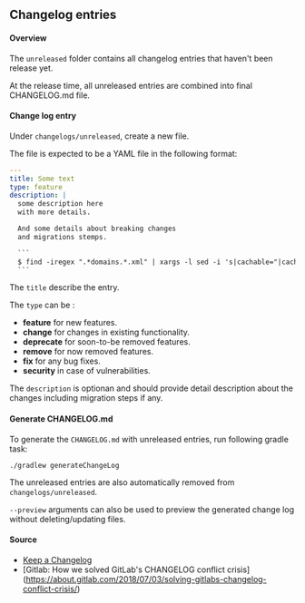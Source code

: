 ## Changelog entries

#### Overview

The `unreleased` folder contains all changelog entries that haven't been release yet.

At the release time, all unreleased entries are combined into final CHANGELOG.md file. 

#### Change log entry

Under `changelogs/unreleased`, create a new file.

The file is expected to be a YAML file in the following format:

````yaml
---
title: Some text
type: feature
description: |
  some description here
  with more details.

  And some details about breaking changes
  and migrations stemps.

  ```
  $ find -iregex ".*domains.*.xml" | xargs -l sed -i 's|cachable="|cacheable="|g'
  ```
````

The `title` describe the entry.

The `type` can be : 
* **feature** for new features.
* **change** for changes in existing functionality.
* **deprecate** for soon-to-be removed features.
* **remove** for now removed features.
* **fix** for any bug fixes.
* **security** in case of vulnerabilities.

The `description` is optionan and should provide detail description about the changes including
migration steps if any.

#### Generate CHANGELOG.md

To generate the `CHANGELOG.md` with unreleased entries, run following gradle task:
```
./gradlew generateChangeLog
```

The unreleased entries are also automatically removed from `changelogs/unreleased`.

`--preview` arguments can also be used to preview the generated change log without deleting/updating files.

#### Source

* [Keep a Changelog](https://keepachangelog.com/en/1.0.0/)
* [Gitlab: How we solved GitLab's CHANGELOG conflict crisis] (https://about.gitlab.com/2018/07/03/solving-gitlabs-changelog-conflict-crisis/)
